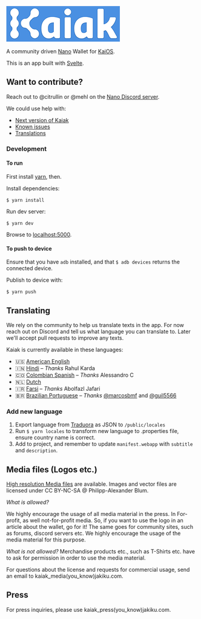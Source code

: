 ![Kaiak Logo](/media/kaiak_logo_wide_small.png)

A community driven [Nano](https://nano.org/) Wallet for [KaiOS](https://developer.kaiostech.com/).

This is an app built with [Svelte](https://svelte.dev).

## Want to contribute?

Reach out to @citrullin or @mehl on the [Nano Discord server](https://chat.nano.org/).

We could use help with:

* [Next version of Kaiak](https://github.com/Kaiak/kaiak-wallet/milestone/1)
* [Known issues](https://github.com/Kaiak/kaiak-wallet/issues)
* [Translations](https://github.com/Kaiak/kaiak-wallet#translating)

### Development

#### To run

First install [yarn](prerequisite), then.

Install dependencies:

    $ yarn install
    
Run dev server:

    $ yarn dev
    
Browse to [localhost:5000](http://localhost:5000).


#### To push to device

Ensure that you have `adb` installed, and that `$ adb devices` returns the connected device.

Publish to device with:

    $ yarn push

## Translating

We rely on the community to help us translate texts in the app. For now reach out on Discord and tell us what language 
you can translate to. Later we'll accept pull requests to improve any texts.

Kaiak is currently available in these languages:

* 🇺🇸 [American English](/public/locales/en-US.properties)
* 🇮🇳 [Hindi](/public/locales/hi.properties) – _Thanks_ Rahul Karda
* 🇨🇴 [Colombian Spanish](/public/locales/es-US.properties) – _Thanks_ Alessandro C
* 🇳🇱 [Dutch](/public/locales/nl.properties)
* 🇮🇷 [Farsi](/public/locales/fa.properties) – _Thanks_ Abolfazl Jafari
* 🇧🇷 [Brazilian Portuguese](/public/locales/pt-BR.properties) – _Thanks_ [@marcosbmf](https://github.com/marcosbmf) and [@guil5566](https://github.com/guil5566)

### Add new language

1. Export language from [Traduora](https://traduora.com) as JSON to `/public/locales`
2. Run `$ yarn locales` to transform new language to .properties file, ensure country name is correct.
3. Add to project, and remember to update `manifest.webapp` with `subtitle` and `description`.

## Media files (Logos etc.)

[High resolution Media files](/media/) are available. 
Images and vector files are licensed under CC BY-NC-SA @ Philipp-Alexander Blum.

*What is allowed?*

We highly encourage the usage of all media material in the press. In For-profit, as well not-for-profit media.
So, if you want to use the logo in an article about the wallet, go for it!
The same goes for community sites, such as forums, discord servers etc. 
We highly encourage the usage of the media material for this purpose.

*What is not allowed?*
Merchandise products etc., such as T-Shirts etc. have to ask for permission in order to use the media material.

For questions about the license and requests for commercial usage, send an email to kaiak_media(you_know)jakiku.com.

## Press

For press inquiries, please use kaiak_press(you_know)jakiku.com.
